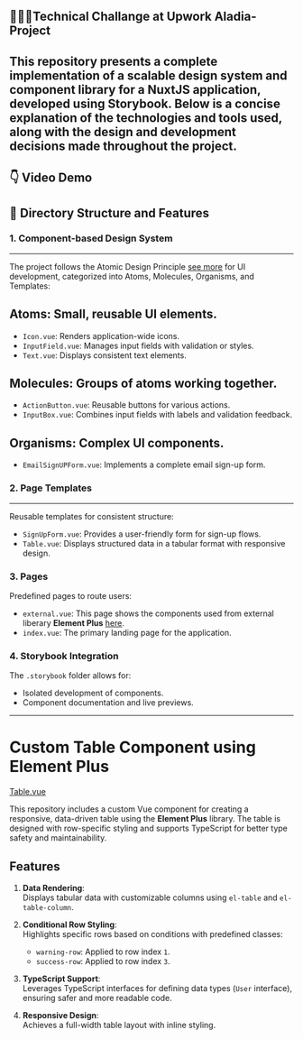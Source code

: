 🚀🚀🚀**Technical Challange at Upwork Aladia-Project**
---
This repository presents a complete implementation of a scalable design system and component library for a NuxtJS application, developed using Storybook. Below is a concise explanation of the technologies and tools used, along with the design and development decisions made throughout the project.
---

👇 **Video Demo**
---



📂 Directory Structure and Features
---
### **1. Component-based Design System**
---

The project follows the Atomic Design Principle [see more](https://alexop.dev/posts/atomic-design-vue-or-nuxt/) for UI development, categorized into Atoms, Molecules, Organisms, and Templates:


**Atoms**: Small, reusable UI elements.
  ---
  - `Icon.vue`: Renders application-wide icons.
  - `InputField.vue`: Manages input fields with validation or styles.
  - `Text.vue`: Displays consistent text elements.
  
  **Molecules**: Groups of atoms working together.
  ---
  - `ActionButton.vue`: Reusable buttons for various actions.
  - `InputBox.vue`: Combines input fields with labels and validation feedback.

  **Organisms**: Complex UI components.
  ---
  - `EmailSignUPForm.vue`: Implements a complete email sign-up form.

### **2. Page Templates**
---
Reusable templates for consistent structure:
- `SignUpForm.vue`: Provides a user-friendly form for sign-up flows.
- `Table.vue`: Displays structured data in a tabular format with responsive design.

### **3. Pages**
Predefined pages to route users:
- `external.vue`:   This page shows the components used from external liberary **Element Plus** [here](https://element-plus.org/en-US/component/table.html).
- `index.vue`: The primary landing page for the application.

### **4. Storybook Integration**
The `.storybook` folder allows for:
- Isolated development of components.
- Component documentation and live previews.

---

# Custom Table Component using Element Plus
[Table.vue](https://github.com/Berekettf/Technical_Challenge/blob/main/components/templates/Table.vue#L1C1-L66C9)

This repository includes a custom Vue component for creating a responsive, data-driven table using the **Element Plus** library. The table is designed with row-specific styling and supports TypeScript for better type safety and maintainability.

## Features

1. **Data Rendering**:  
   Displays tabular data with customizable columns using `el-table` and `el-table-column`.

2. **Conditional Row Styling**:  
   Highlights specific rows based on conditions with predefined classes:  
   - `warning-row`: Applied to row index `1`.  
   - `success-row`: Applied to row index `3`.

3. **TypeScript Support**:  
   Leverages TypeScript interfaces for defining data types (`User` interface), ensuring safer and more readable code.

4. **Responsive Design**:  
   Achieves a full-width table layout with inline styling.

